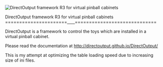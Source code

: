
<img src="http://directoutput.github.com/DirectOutput/DirectOutputR3_Small.png" alt="DirectOutput framework R3 for virtual pinball cabinets"/>

DirectOutput framework R3 for virtual pinball cabinets
======================____=============================

DirectOutput is a framework to control the toys which are installed in a virtual pinball cabinet.

Please read the documentation at http://directoutput.github.io/DirectOutput/

This is my attempt at optimizing the table loading speed due to increasing size of ini files.

